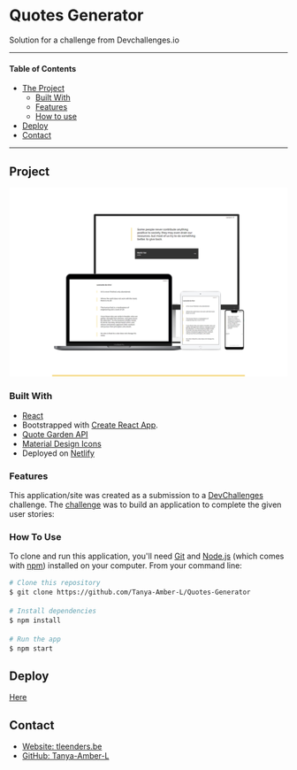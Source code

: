 # Quotes Generator

Solution for a challenge from Devchallenges.io

---

#### Table of Contents

-   [The Project](#project)
    -   [Built With](#built-with)
    -   [Features](#features)
    -   [How to use](#how-to-use)
-   [Deploy](#deploy)
-   [Contact](#contact)

---

## Project

![screenshot](./public/mockup.jpg)

### Built With

-   [React](https://reactjs.org/)
-   Bootstrapped with [Create React App](https://github.com/facebook/create-react-app).
-   [Quote Garden API](https://pprathameshmore.github.io/QuoteGarden/)
-   [Material Design Icons](https://google.github.io/material-design-icons/)
-   Deployed on [Netlify](https://www.netlify.com/)

### Features

This application/site was created as a submission to a [DevChallenges](https://devchallenges.io/challenges) challenge. The [challenge](https://devchallenges.io/challenges/8Y3J4ucAMQpSnYTwwWW8) was to build an application to complete the given user stories:

### How To Use

To clone and run this application, you'll need [Git](https://git-scm.com) and [Node.js](https://nodejs.org/en/download/) (which comes with [npm](http://npmjs.com)) installed on your computer. From your command line:

```bash
# Clone this repository
$ git clone https://github.com/Tanya-Amber-L/Quotes-Generator

# Install dependencies
$ npm install

# Run the app
$ npm start
```

## Deploy
[Here](https://quotes-generator-react.netlify.app/)

## Contact

-   [Website: tleenders.be](https://tleenders.be)
-   [GitHub: Tanya-Amber-L](https://github.com/Tanya-Amber-L)
